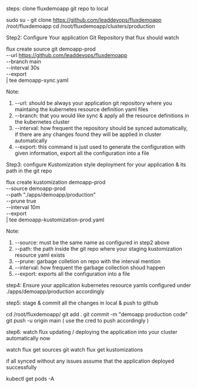steps: clone fluxdemoapp git repo to local 

sudo su -
git clone https://github.com/leaddevops/fluxdemoapp /root/fluxdemoapp
cd /root/fluxdemoapp/clusters/production 


Step2: Configure Your application Git Repository that flux should watch

flux create source git demoapp-prod \
    --url https://github.com/leaddevops/fluxdemoapp \
    --branch main \
    --interval 30s \
    --export \
    | tee demoapp-sync.yaml

Note: 
  1) --url:  should be always your application git repository where you maintaing the kubernetes resource definition yaml files 
  2) --branch: that you would like sync & apply all the resource definitions in the kubernetes cluster 
  3) --interval: how frequent the repository should be synced automatically, if there are any changes found they will be applied in cluster automatically
  4) --export: this command is just used to generate the configuration with given information, export all the configuration into a file

Step3: configure Kustomization style deployment for your application & its path in the git repo 

flux create kustomization demoapp-prod \
    --source demoapp-prod \
    --path "./apps/demoapp/production" \
    --prune true \
    --interval 10m \
    --export \
    | tee demoapp-kustomization-prod.yaml

Note: 
  1) --source: must be the same name as configured in step2 above
  2) --path: the path inside the git repo where your staging kustomization resource yaml exists 
  3) --prune: garbage colletion on repo with the interval mention 
  4) --interval: how frequent the garbage collection shoud happen 
  4) --export: exports all the configuration into a file 

step4: Ensure your application kubernetes resource yamls configured under ./apps/demoapp/production accordingly 

step5: stage & commit all the changes in local & push to github 

cd /root/fluxdemoapp/
git add .
git commit -m "demoapp production code" 
git push -u origin main  ( use the cred to push accordingly )

step6: watch flux updating / deploying the application into your cluster automatically now 

watch flux get sources git 
watch flux get kustomizations 

if all synced without any issues assume that the application deployed successfully

kubectl get pods -A 